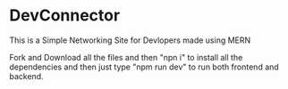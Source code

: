 # DevConnector
This is a Simple Networking Site for Devlopers made using MERN

Fork and Download all the files and then "npn i" to install all the dependencies and then just type "npm run dev" to run both frontend and backend.
